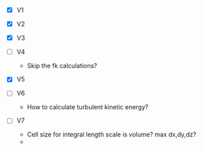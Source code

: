 - [x] V1

- [x] V2

- [x] V3

- [ ] V4

  - Skip the fk calculations?
  
- [x] V5

- [ ] V6

  - How to calculate turbulent kinetic energy?
  
- [ ] V7

  - Cell size for integral length scale is volume? max dx,dy,dz?
  - 
  
  